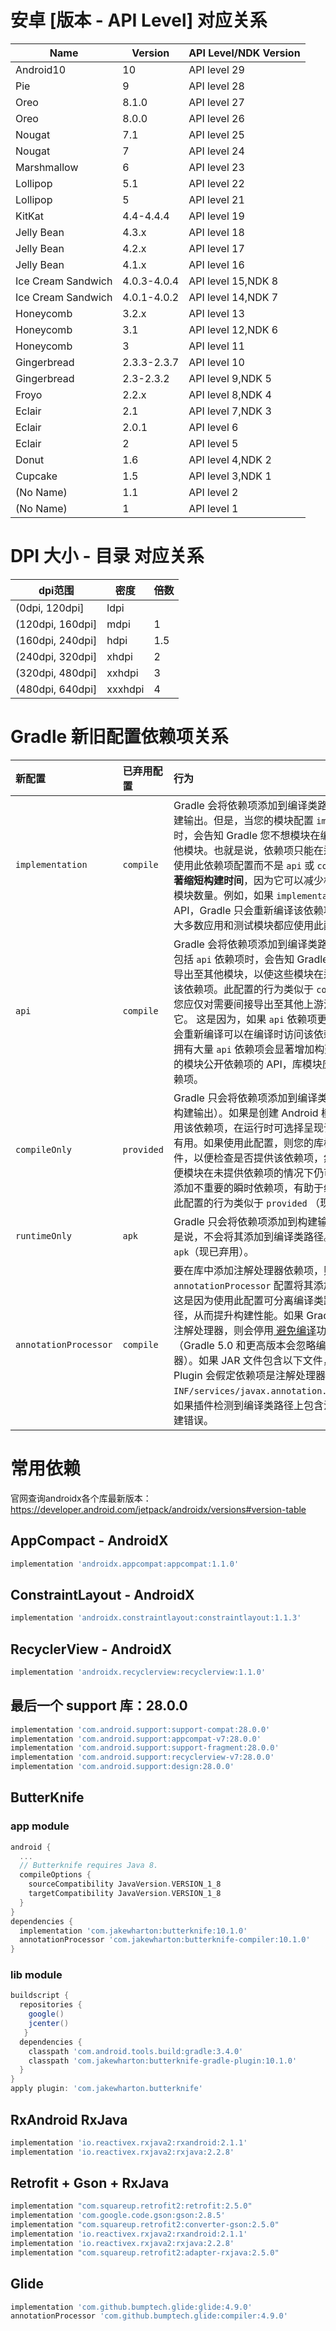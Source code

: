 # 安卓 [版本 - API Level] 对应关系
| Name                 | Version     | API Level/NDK Version |
| -------------------- | ----------- | --------------------- |
| Android10            | 10          | API level 29          |
| Pie                  | 9           | API level 28          |
| Oreo                 | 8.1.0       | API level 27          |
| Oreo                 | 8.0.0       | API level 26          |
| Nougat               | 7.1         | API level 25          |
| Nougat               | 7           | API level 24          |
| Marshmallow          | 6           | API level 23          |
| Lollipop             | 5.1         | API level 22          |
| Lollipop             | 5           | API level 21          |
| KitKat               | 4.4-4.4.4   | API level 19          |
| Jelly Bean           | 4.3.x       | API level 18          |
| Jelly Bean           | 4.2.x       | API level 17          |
| Jelly Bean           | 4.1.x       | API level 16          |
| Ice Cream Sandwich   | 4.0.3-4.0.4 | API level 15,NDK 8    |
| Ice Cream Sandwich   | 4.0.1-4.0.2 | API level 14,NDK 7    |
| Honeycomb            | 3.2.x       | API level 13          |
| Honeycomb            | 3.1         | API level 12,NDK 6    |
| Honeycomb            | 3           | API level 11          |
| Gingerbread          | 2.3.3-2.3.7 | API level 10          |
| Gingerbread          | 2.3-2.3.2   | API level 9,NDK 5     |
| Froyo                | 2.2.x       | API level 8,NDK 4     |
| Eclair               | 2.1         | API level 7,NDK 3     |
| Eclair               | 2.0.1       | API level 6           |
| Eclair               | 2           | API level 5           |
| Donut                | 1.6         | API level 4,NDK 2     |
| Cupcake              | 1.5         | API level 3,NDK 1     |
| (No Name)            | 1.1         | API level 2           |
| (No Name)            | 1           | API level 1           |

# DPI 大小 - 目录 对应关系

| dpi范围 | 密度 | 倍数 |
| - | - | - |
| (0dpi, 120dpi] | ldpi | |
| (120dpi, 160dpi] | mdpi | 1 |
| (160dpi, 240dpi] | hdpi | 1.5 |
| (240dpi, 320dpi] | xhdpi | 2 |
| (320dpi, 480dpi] | xxhdpi | 3 |
| (480dpi, 640dpi] | xxxhdpi | 4 |

# Gradle 新旧配置依赖项关系

| 新配置                | 已弃用配置 | 行为                                                         |
| :-------------------- | :--------- | :----------------------------------------------------------- |
| `implementation`      | `compile`  | Gradle 会将依赖项添加到编译类路径，并将依赖项打包到构建输出。但是，当您的模块配置 `implementation` 依赖项时，会告知 Gradle 您不想模块在编译时将依赖项泄露给其他模块。也就是说，依赖项只能在运行时供其他模块使用。使用此依赖项配置而不是 `api` 或 `compile`（已弃用），可以**显著缩短构建时间**，因为它可以减少构建系统需要重新编译的模块数量。例如，如果 `implementation` 依赖项更改了其 API，Gradle 只会重新编译该依赖项和直接依赖它的模块。大多数应用和测试模块都应使用此配置。 |
| `api`                 | `compile`  | Gradle 会将依赖项添加到编译类路径，并构建输出。当模块包括 `api` 依赖项时，会告知 Gradle 模块想将该依赖项间接导出至其他模块，以使这些模块在运行时和编译时均可使用该依赖项。此配置的行为类似于 `compile` （现已弃用），但您应仅对需要间接导出至其他上游消费者的依赖项慎重使用它。 这是因为，如果 `api` 依赖项更改了其外部 API，Gradle 会重新编译可以在编译时访问该依赖项的所有模块。 因此，拥有大量 `api` 依赖项会显著增加构建时间。 如果不想向不同的模块公开依赖项的 API，库模块应改用 `implementation` 依赖项。 |
| `compileOnly`         | `provided` | Gradle 只会将依赖项添加到编译类路径（即不会将其添加到构建输出）。如果是创建 Android 模块且在编译期间需要使用该依赖项，在运行时可选择呈现该依赖项，则此配置会很有用。如果使用此配置，则您的库模块必须包含运行时条件，以便检查是否提供该依赖项，然后妥善更改其行为，以便模块在未提供依赖项的情况下仍可正常工作。这样做不会添加不重要的瞬时依赖项，有助于缩减最终 APK 的大小。 此配置的行为类似于 `provided` （现已弃用）。 |
| `runtimeOnly`         | `apk`      | Gradle 只会将依赖项添加到构建输出，供运行时使用。也就是说，不会将其添加到编译类路径。 此配置的行为类似于 `apk`（现已弃用）。 |
| `annotationProcessor` | `compile`  | 要在库中添加注解处理器依赖项，则必须使用 `annotationProcessor` 配置将其添加到注解处理器类路径。这是因为使用此配置可分离编译类路径与注解处理器类路径，从而提升构建性能。如果 Gradle 在编译类路径上找到注解处理器，则会停用[ 避免编译](https://docs.gradle.org/current/userguide/java_plugin.html#sec:java_compile_avoidance)功能，这样会增加构建时间（Gradle 5.0 和更高版本会忽略编译类路径上的注解处理器）。如果 JAR 文件包含以下文件，则 Android Gradle Plugin 会假定依赖项是注解处理器： `META-INF/services/javax.annotation.processing.Processor`。 如果插件检测到编译类路径上包含注解处理器，则会生成构建错误。 |

# 常用依赖

官网查询androidx各个库最新版本：https://developer.android.com/jetpack/androidx/versions#version-table

## AppCompact - AndroidX

```groovy
implementation 'androidx.appcompat:appcompat:1.1.0'
```

## ConstraintLayout - AndroidX
```groovy
implementation 'androidx.constraintlayout:constraintlayout:1.1.3'
```

## RecyclerView - AndroidX
```groovy
implementation 'androidx.recyclerview:recyclerview:1.1.0'
```

## 最后一个 support 库：28.0.0
```groovy
implementation 'com.android.support:support-compat:28.0.0'
implementation 'com.android.support:appcompat-v7:28.0.0'
implementation 'com.android.support:support-fragment:28.0.0'
implementation 'com.android.support:recyclerview-v7:28.0.0'
implementation 'com.android.support:design:28.0.0'
```

## ButterKnife
### app module
```groovy
android {
  ...
  // Butterknife requires Java 8.
  compileOptions {
    sourceCompatibility JavaVersion.VERSION_1_8
    targetCompatibility JavaVersion.VERSION_1_8
  }
}
dependencies {
  implementation 'com.jakewharton:butterknife:10.1.0'
  annotationProcessor 'com.jakewharton:butterknife-compiler:10.1.0'
}
```
### lib module
```groovy
buildscript {
  repositories {
    google()
    jcenter()
   }
  dependencies {
    classpath 'com.android.tools.build:gradle:3.4.0'
    classpath 'com.jakewharton:butterknife-gradle-plugin:10.1.0'
  }
}
apply plugin: 'com.jakewharton.butterknife'
```

## RxAndroid RxJava
```groovy
implementation 'io.reactivex.rxjava2:rxandroid:2.1.1'
implementation 'io.reactivex.rxjava2:rxjava:2.2.8'
```

## Retrofit + Gson + RxJava
```groovy
implementation "com.squareup.retrofit2:retrofit:2.5.0"
implementation 'com.google.code.gson:gson:2.8.5'
implementation "com.squareup.retrofit2:converter-gson:2.5.0"
implementation 'io.reactivex.rxjava2:rxandroid:2.1.1'
implementation 'io.reactivex.rxjava2:rxjava:2.2.8'
implementation "com.squareup.retrofit2:adapter-rxjava:2.5.0"
```

## Glide
```groovy
implementation 'com.github.bumptech.glide:glide:4.9.0'
annotationProcessor 'com.github.bumptech.glide:compiler:4.9.0'
```